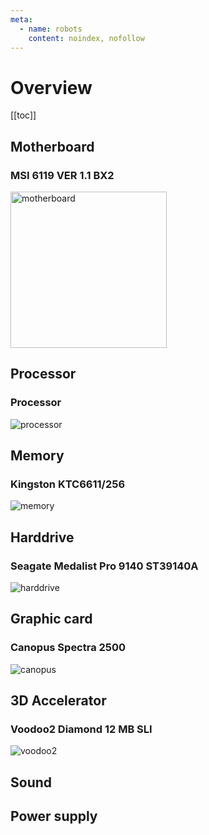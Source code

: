 ```yaml
---
meta:
  - name: robots
    content: noindex, nofollow
---
```


# Overview

[[toc]]

## Motherboard

### MSI 6119 VER 1.1 BX2

<img class="zoom-custom-imgs" :src="('/img/win98/motherboard.jpg')" alt="motherboard" width="250" height="auto">

## Processor

### Processor

<img class="zoom-custom-imgs" :src="('/img/win98/processor.jpg')" alt="processor">

## Memory

### Kingston KTC6611/256

<img class="zoom-custom-imgs" :src="('/img/win98/memory.jpg')" alt="memory">

## Harddrive

### Seagate Medalist Pro 9140 ST39140A

<img class="zoom-custom-imgs" :src="('/img/win98/harddrive.jpg')" alt="harddrive">

## Graphic card

### Canopus Spectra 2500

<img class="zoom-custom-imgs" :src="('/img/win98/canopus.jpg')" alt="canopus">

## 3D Accelerator

### Voodoo2 Diamond 12 MB SLI

<img class="zoom-custom-imgs" :src="('/img/win98/voodoo2.jpg')" alt="voodoo2">

## Sound

## Power supply
